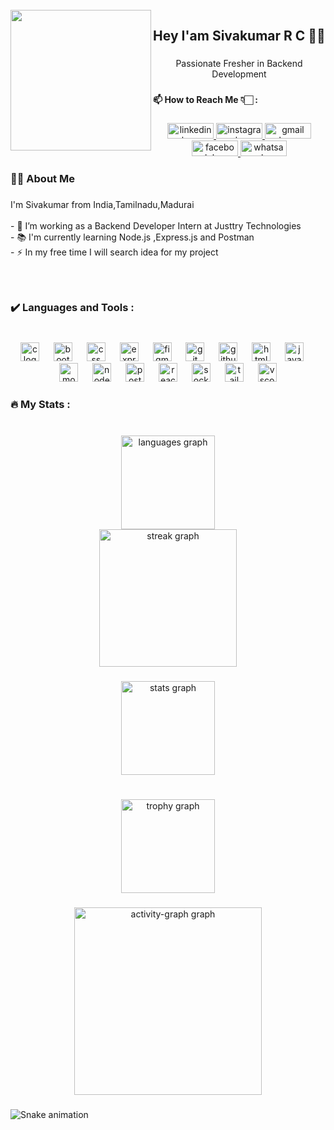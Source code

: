 <br clear="both">

<img align="left" height="225" src="https://user-images.githubusercontent.com/74038190/225813708-98b745f2-7d22-48cf-9150-083f1b00d6c9.gif"  />

###

<h2 align="center">Hey I'am Sivakumar R C 👋🏻</h2>

###

<p align="center">Passionate Fresher in Backend Development</p>

###

<h4 align="left">📫 How to Reach Me  👇🏻 :</h4>

###

<div align="center">
  <a href="https://in.linkedin.com/in/sivakumar-r-c" target="_blank">
    <img src="https://raw.githubusercontent.com/maurodesouza/profile-readme-generator/master/src/assets/icons/social/linkedin/default.svg" width="74" height="25" alt="linkedin logo"  />
  </a>
  <a href="https://www.instagram.com/sivakumar_rc_" target="_blank">
    <img src="https://raw.githubusercontent.com/maurodesouza/profile-readme-generator/master/src/assets/icons/social/instagram/default.svg" width="74" height="25" alt="instagram logo"  />
  </a>
  <a href="mailto:sivakumarrc2004@gmail.com" target="_blank">
    <img src="https://raw.githubusercontent.com/maurodesouza/profile-readme-generator/master/src/assets/icons/social/gmail/default.svg" width="74" height="25" alt="gmail logo"  />
  </a>
  <a href="https://www.facebook.com/siva.kumar.558792" target="_blank">
    <img src="https://raw.githubusercontent.com/maurodesouza/profile-readme-generator/master/src/assets/icons/social/facebook/default.svg" width="74" height="25" alt="facebook logo"  />
  </a>
  <a href="https://wa.me/6374617603" target="_blank">
    <img src="https://raw.githubusercontent.com/maurodesouza/profile-readme-generator/master/src/assets/icons/social/whatsapp/default.svg" width="74" height="25" alt="whatsapp logo"  />
  </a>
</div>

###

<h3 align="left">👩‍💻  About Me</h3>

###

<p align="left">I'm Sivakumar from India,Tamilnadu,Madurai<br><br>- 🔭 I’m working as a Backend Developer Intern at Justtry Technologies<br>- 📚 I'm currently learning Node.js ,Express.js and Postman<br>- ⚡ In my free time I will search idea for my project</p>

###

<br clear="both">

<h3 align="left">✔️ Languages and Tools :</h3>

###

<br clear="both">

<div align="center">
  <img src="https://img.shields.io/badge/C-A8B9CC?logo=c&logoColor=black&style=for-the-badge" height="30" alt="c logo"  />
  <img width="15" />
  <img src="https://img.shields.io/badge/Bootstrap-7952B3?logo=bootstrap&logoColor=white&style=for-the-badge" height="30" alt="bootstrap logo"  />
  <img width="15" />
  <img src="https://img.shields.io/badge/CSS-1572B6?logo=css&logoColor=white&style=for-the-badge" height="30" alt="css logo"  />
  <img width="15" />
  <img src="https://img.shields.io/badge/Express-000000?logo=express&logoColor=white&style=for-the-badge" height="30" alt="express logo"  />
  <img width="15" />
  <img src="https://img.shields.io/badge/Figma-F24E1E?logo=figma&logoColor=white&style=for-the-badge" height="30" alt="figma logo"  />
  <img width="15" />
  <img src="https://img.shields.io/badge/Git-F05032?logo=git&logoColor=white&style=for-the-badge" height="30" alt="git logo"  />
  <img width="15" />
  <img src="https://img.shields.io/badge/GitHub-181717?logo=github&logoColor=white&style=for-the-badge" height="30" alt="github logo"  />
  <img width="15" />
  <img src="https://img.shields.io/badge/HTML5-E34F26?logo=html5&logoColor=white&style=for-the-badge" height="30" alt="html5 logo"  />
  <img width="15" />
  <img src="https://img.shields.io/badge/JavaScript-F7DF1E?logo=javascript&logoColor=black&style=for-the-badge" height="30" alt="javascript logo"  />
  <img width="15" />
  <img src="https://img.shields.io/badge/MongoDB-47A248?logo=mongodb&logoColor=white&style=for-the-badge" height="30" alt="mongodb logo"  />
  <img width="15" />
  <img src="https://img.shields.io/badge/Node.js-339933?logo=nodedotjs&logoColor=white&style=for-the-badge" height="30" alt="nodejs logo"  />
  <img width="15" />
  <img src="https://img.shields.io/badge/Postman-FF6C37?logo=postman&logoColor=black&style=for-the-badge" height="30" alt="postman logo"  />
  <img width="15" />
  <img src="https://img.shields.io/badge/React-61DAFB?logo=react&logoColor=black&style=for-the-badge" height="30" alt="react logo"  />
  <img width="15" />
  <img src="https://img.shields.io/badge/Socket.io-010101?logo=socketdotio&logoColor=white&style=for-the-badge" height="30" alt="socketio logo"  />
  <img width="15" />
  <img src="https://img.shields.io/badge/Tailwind CSS-06B6D4?logo=tailwindcss&logoColor=black&style=for-the-badge" height="30" alt="tailwindcss logo"  />
  <img width="15" />
  <img src="https://img.shields.io/badge/Visual Studio Code-007ACC?logo=visualstudiocode&logoColor=white&style=for-the-badge" height="30" alt="vscode logo"  />
</div>

###

<h3 align="left">🔥   My Stats :</h3>

###

<br clear="both">

<div align="center">
  <img src="https://github-readme-stats.vercel.app/api/top-langs?username=sivakumarrc32&locale=en&hide_title=false&layout=compact&card_width=320&langs_count=6&theme=dracula&hide_border=true&order=2" height="150" alt="languages graph" /> <br>
  <img src="https://streak-stats.demolab.com?user=sivakumarrc32&locale=en&mode=daily&theme=dark&hide_border=false&border_radius=5&order=3" height="220" alt="streak graph"  />
</div>

###

<div align="center">
  <img src="https://github-readme-stats.vercel.app/api?username=sivakumarrc32&hide_title=false&hide_rank=false&show_icons=true&include_all_commits=true&count_private=true&disable_animations=false&theme=dracula&locale=en&hide_border=false&order=1" height="150" alt="stats graph"  />
</div>

###

<br clear="both">

<div align="center">
  <img src="https://github-profile-trophy.vercel.app?username=sivakumarrc32&theme=dracula&column=-1&row=1&margin-w=8&margin-h=8&no-bg=false&no-frame=false&order=4" height="150" alt="trophy graph"  />
</div>

###

<div align="center">
  <img src="https://github-readme-activity-graph.vercel.app/graph?username=sivakumarrc32&radius=16&theme=nord&area=true&order=5" height="300" alt="activity-graph graph"  />
</div>

###

<img src="https://raw.githubusercontent.com/sivakumarrc32/sivakumarrc32/output/snake.svg" alt="Snake animation" />

###
